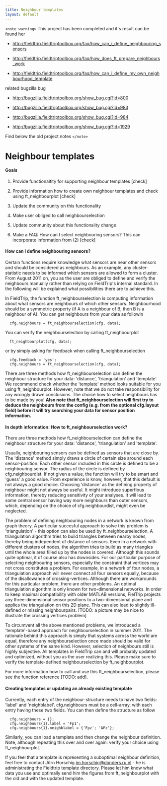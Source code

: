 ```yaml
---
title: Neighbour templates
layout: default
---
```


`<note warning>`
This project has been completed and it's result can be found her

*  http://fieldtrip.fieldtriptoolbox.org/faq/how_can_i_define_neighbouring_sensors

*  http://fieldtrip.fieldtriptoolbox.org/faq/how_does_ft_prepare_neighbours_work

*  http://fieldtrip.fieldtriptoolbox.org/faq/how_can_i_define_my_own_neighbourhood_template

related bugzilla bug

*  http://bugzilla.fieldtriptoolbox.org/show_bug.cgi?id=800

*  http://bugzilla.fieldtriptoolbox.org/show_bug.cgi?id=983

*  http://bugzilla.fieldtriptoolbox.org/show_bug.cgi?id=984

*  http://bugzilla.fieldtriptoolbox.org/show_bug.cgi?id=1929

Find below the old project notes
`</note>`

# Neighbour templates

#### Goals

1) Provide functionaltity for supporting neighbour templates [check]

2) Provide information how to create own neighbour templates and check using ft_neighbourplot [check]

3) Update the community on this functionality

4) Make user obliged to call neighbourselection

5) Update community about this functionality change

6) Make a FAQ: How can I select neighbouring sensors? This can incorporate information from (2) [check]

#### How can I define neighbouring sensors?

Certain functions require knowledge what sensors are near other sensors and should be considered as neighbours. As an example, any cluster-statistic needs to be informed which sensors are allowed to form a cluster. From August 2011 on, you as the user are obliged to define and verify the neighbours manually rather than relying on FieldTrip's internal standard. In the following will be explained what possibilities there are to achieve this.

In FieldTrip, the function ft_neighbourselection is computing information about what sensors are neighbours of which other sensors. Neighbourhood should be a symmetric property (if A is a neighbour of B, then B is a neighbour of A). You can get neighbours from your data as followin

	  cfg.neighbours = ft_neighbourselection(cfg, data);

You can verify the neighbourselection by calling ft_neighbourplot

	  ft_neighbourplot(cfg, data);

or by simply asking for feedback when calling ft_neighbourselection

	  cfg.feedback = 'yes';
	  cfg.neighbours = ft_neighbourselection(cfg, data);

    
There are three methods how ft_neighbourselection can define the neighbour structure for your data: 'distance', 'triangulation' and 'template'. We recommend check whether the 'template' method looks suitable for you using ft_neighbourplot. However, note that we do not take responsibility for any wrongly drawn conclusions. The choice how to select neighbours has to be made by you!
__Also note that ft_neighbourselection will first try to deduce the neighbours from the config (e.g. from the optional cfg.layout field) before it will try searching your data for sensor position information.__

#### In depth information: How to ft_neighbourselection work?

There are three methods how ft_neighbourselection can define the neighbour structure for your data: 'distance', 'triangulation' and 'template'.

Usually, neighbouring sensors can be defined as sensors that are close by. The 'distance' method simply draws a circle of certain size around each sensor-position. Each other sensor included in this circle is defined to be a neighbouring sensor. The radius of the circle is defined by cfg.neighbourdist. If not given a value, the function will try to be smart and 'guess' a good value. From experience is know, however, that this default is not always a good choice. Choosing 'distance' as the defining property of neighbour might not always be useful. It might introduce superflous information, thereby reducing sensitivity of your analyses. It will lead to some central sensor having way more neighbours than outer sensors, which, depending on the choice of cfg.neighbourdist, might even be neglected. 

The problem of defining neighbouring nodes in a network is known from graph theory. A particular succesful approach to solve this problem is 'triangulation' - this option can also be used by ft_neighbourselection. A triangulation algorithm tries to build triangles between nearby nodes, thereby being independent of distance of sensors. Even in a network with different clusters of nodes, the algorithm tries to build as many triangles until the whole area filled up by the nodes is covered. Although this sounds quite optimal, it of course also has downsides. For our particular purpose of selecting neighbouring sensors, especially the constraint that vertices may not cross constitutes a problem. For example, in a network of four nodes, a triangulation approach will never connect all four sensors equally, because of the disallowance of crossing-vertices. Although there are workarounds for this particular problem, there are other problems. An optimal triangulation algorithm is only known for two-dimensional networks. In order to keep maximal compatibility with older MATLAB versions, FielTrip projects any three-dimensional sensor positions to a two-dimensional plane and applies the triangulation on this 2D plane. This can also lead to slightly ill-defined or missing neighbourpairs.
[TODO: a picture may be nice to illustrate the crossing vertices problem]

To circumvent all the above mentioned problems, we introduced a 'template'-based approach for neighbourselection in summer 2011. The rationale behind this approach is simply that systems across the world are equal, therefore any neighbourselection once made should be valid for other systems of the same kind. However, selection of neighbours still is highly subjective. All templates in FieldTrip can and will probably updated and optimized, without you as the user realizing this. Please make sure to verify the template-defined neighbourselection by ft_neighbourplot.

For more information how to call and use this ft_neighbourselection, please see the function reference [TODO: add].

#### Creating templates or updating an already existing template

Currently, each entry of the neighbour-structure needs to have two fields: 'label' and 'neighblabel'. cfg.neighbours must be a cell-array, with each entry having these two fields. You can then define the structure as follow

	  cfg.neighbours = {};
	  cfg.neighbours{1}.label = 'Fp1';
	  cfg.neighbours{1}.neighblabel = {'Fpz'; 'AFz'};

Similarly, you can load a template and then change the neighbour definition. Note, although repeating this over and over again: verify your choice using ft_neighbourplot. 

If you feel that a template is representing a suboptimal neighbour definition, feel free to contact Jörn Horschig jm.horschig@donders.ru.nl - he is administrating the Fieldtrip template directory. Please let him know what data you use and optimally send him the figures from ft_neighbourplot with the old and with the updated template.
    

